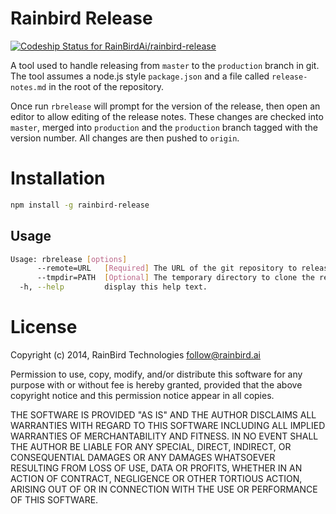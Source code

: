 # Rainbird Release

[ ![Codeship Status for RainBirdAi/rainbird-release](https://codeship.com/projects/dd2f7800-53ae-0132-06f4-42f33c882bfd/status?branch=master)](https://codeship.com/projects/48991)

A tool used to handle releasing from `master` to the `production` branch in git.
The tool assumes a node.js style `package.json` and a file called
`release-notes.md` in the root of the repository.

Once run `rbrelease` will prompt for the version of the release, then open an
editor to allow editing of the release notes. These changes are checked into
`master`, merged into `production` and the `production` branch tagged with the
version number. All changes are then pushed to `origin`.

# Installation

```bash
npm install -g rainbird-release
```

## Usage

```bash
Usage: rbrelease [options]
      --remote=URL   [Required] The URL of the git repository to release to
      --tmpdir=PATH  [Optional] The temporary directory to clone the repository to
  -h, --help         display this help text.
```

# License

Copyright (c) 2014, RainBird Technologies <follow@rainbird.ai>

Permission to use, copy, modify, and/or distribute this software for any
purpose with or without fee is hereby granted, provided that the above
copyright notice and this permission notice appear in all copies.

THE SOFTWARE IS PROVIDED "AS IS" AND THE AUTHOR DISCLAIMS ALL WARRANTIES
WITH REGARD TO THIS SOFTWARE INCLUDING ALL IMPLIED WARRANTIES OF
MERCHANTABILITY AND FITNESS. IN NO EVENT SHALL THE AUTHOR BE LIABLE FOR
ANY SPECIAL, DIRECT, INDIRECT, OR CONSEQUENTIAL DAMAGES OR ANY DAMAGES
WHATSOEVER RESULTING FROM LOSS OF USE, DATA OR PROFITS, WHETHER IN AN
ACTION OF CONTRACT, NEGLIGENCE OR OTHER TORTIOUS ACTION, ARISING OUT OF
OR IN CONNECTION WITH THE USE OR PERFORMANCE OF THIS SOFTWARE.